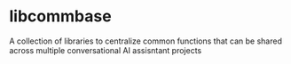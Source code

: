 # libcommbase
A collection of libraries to centralize common functions that can be shared across multiple conversational AI assisntant projects
